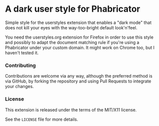 # A dark user style for Phabricator

Simple style for the userstyles extension that enables a "dark mode" that
does not kill your eyes with the way-too-bright default look'n'feel.

You need the userstyles.org extension for Firefox in order to use this style
and possibly to adapt the document matching rule if you're using a Phabricator
under your custom domain. It might work on Chrome too, but I haven't tested it.

### Contributing

Contributions are welcome via any way, although the preferred method is via GitHub,
by forking the repository and using Pull Requests to integrate your changes.

### License

This extension is released under the terms of the MIT/X11 license.

See the `LICENSE` file for more details.
